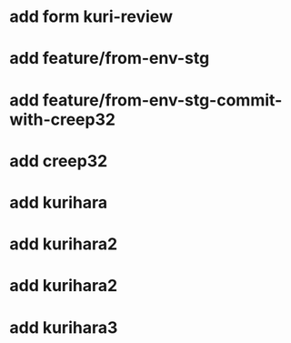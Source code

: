 # add form kuri-review

# add feature/from-env-stg


# add feature/from-env-stg-commit-with-creep32

# add creep32

# add kurihara

# add kurihara2

# add kurihara2

# add kurihara3
